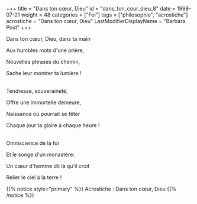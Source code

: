 +++
title = "Dans ton cœur, Dieu"
id = "dans_ton_cour_dieu_8"
date = 1998-07-21
weight = 48
categories = ["Foi"]
tags = ["philosophie", "acrostiche"]
acrostiche = "Dans ton cœur, Dieu"
LastModifierDisplayName = "Barbara Post"
+++

Dans ton cœur, Dieu, dans ta main

Aux humbles mots d'une prière,

Nouvelles phrases du chemin,

Sache leur montrer ta lumière !

 \
Tendresse, souveraineté,

Offre une immortelle demeure,

Naissance où pourrait se fêter

Chaque jour ta gloire à chaque heure !

 \
Omniscience de la foi

Et le songe d'un monastère:

Un cœur d'homme dit là qu'il croit

Relier le ciel à la terre !

{{% notice style="primary" %}}
Acrostiche : Dans ton cœur, Dieu
{{% /notice %}}
